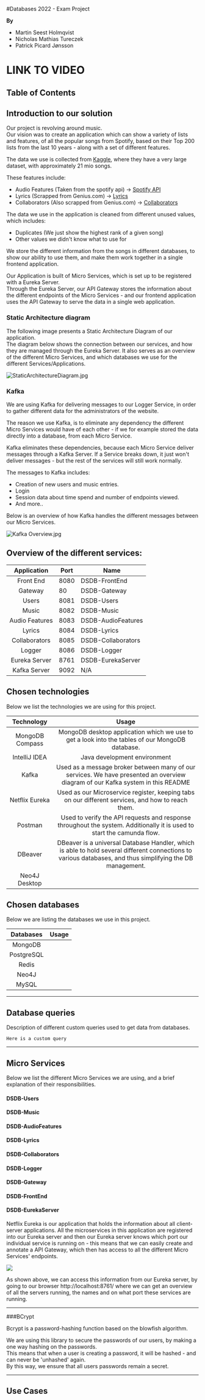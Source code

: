 #Databases 2022 - Exam Project

**By**
* Martin Seest Holmqvist
* Nicholas Mathias Tureczek
* Patrick Picard Jønsson

# LINK TO VIDEO

## Table of Contents

## Introduction to our solution

Our project is revolving around music.\
Our vision was to create an application which can show a variety of lists and features, of all the popular songs from Spotify, based on their 
Top 200 lists from the last 10 years - along with a set of different features.

The data we use is collected from [Kaggle](https://www.kaggle.com/datasets/dhruvildave/spotify-charts), where they have a very large dataset, with approximately 21 mio songs.

These features include:
- Audio Features (Taken from the spotify api) -> [Spotify API](https://developer.spotify.com/documentation/web-api/)
- Lyrics (Scrapped from Genius.com) -> [Lyrics](https://www.genius.com)
- Collaborators (Also scrapped from Genius.com) -> [Collaborators](https://www.genius.com)

The data we use in the application is cleaned from different unused values, which includes:
- Duplicates (We just show the highest rank of a given song)
- Other values we didn't know what to use for

We store the different information from the songs in different databases, to show our ability to use them, 
and make them work together in a single frontend application.

Our Application is built of Micro Services, which is set up to be registered with a Eureka Server.\
Through the Eureka Server, our API Gateway stores the information about the different endpoints of the Micro Services - and our frontend application uses the API Gateway to serve the data in a single web application.

### Static Architecture diagram

The following image presents a Static Architecture Diagram of our application.\
The diagram below shows the connection between our services, and how they are managed through the Eureka Server.
It also serves as an overview of the different Micro Services, and which databases we use for the different Services/Applications.

![StaticArchitectureDiagram.jpg](StaticArchitectureDiagram.jpg)

### Kafka

We are using Kafka for delivering messages to our Logger Service, in order to gather different data for the
administrators of the website.

The reason we use Kafka, is to eliminate any dependency the different Micro Services would have of each other - 
if we for example stored the data directly into a database, from each Micro Service.

Kafka eliminates these dependencies, because each Micro Service deliver messages through a Kafka Server. If a Service breaks down, it just won't deliver messages - but the rest of the services will still work normally.

The messages to Kafka includes:
- Creation of new users and music entries.
- Login
- Session data about time spend and number of endpoints viewed.
- And more..

Below is an overview of how Kafka handles the different messages between our Micro Services.

![Kafka Overview.jpg](Kafka-Overview.jpg)

## Overview of the different services:

<div style="text-align: center;">

|     Application     	| Port  	| Name                 	|
|:-------------------:	|-------	|----------------------	|
| Front End            	| 8080  	| DSDB-FrontEnd 	    |
| Gateway             	| 80      	| DSDB-Gateway      	|
| Users              	| 8081    	| DSDB-Users           	|
| Music             	| 8082  	| DSDB-Music        	|
| Audio Features       	| 8083  	| DSDB-AudioFeatures  	|
| Lyrics             	| 8084  	| DSDB-Lyrics         	|
| Collaborators        	| 8085  	| DSDB-Collaborators   	|
| Logger             	| 8086  	| DSDB-Logger       	|
| Eureka Server       	| 8761  	| DSDB-EurekaServer 	|
| Kafka Server        	| 9092  	| N/A                  	|

</div>


## Chosen technologies

Below we list the technologies we are using for this project.

|    Technology   	|                                                                                                                                                                                  Usage                                                                                                                                                                                  	|
|:---------------:	|:-----------------------------------------------------------------------------------------------------------------------------------------------------------------------------------------------------------------------------------------------------------------------------------------------------------------------------------------------------------------------:	|
|  MongoDB Compass 	| MongoDB desktop application which we use to get a look into the tables of our MongoDB database.                                                                                                                                                                                                                                                                         	|
|   IntelliJ IDEA  	| Java development environment                                                                                                                                                                                                                                                                                                                                            	|
|       Kafka      	| Used as a message broker between many of our services. We have presented an overview diagram of our Kafka system in this README                                                                                                                                                                                                                                         	|
|   Netflix Eureka 	| Used as our Microservice register, keeping tabs on our different services, and how to reach them.                                                                                                                                                                                                                                                                       	|
|      Postman     	| Used to verify the API requests and response throughout the system. Additionally it is used to start the camunda flow.                                                                                                                                                                                                                                                  	|
|      DBeaver     	| DBeaver is a universal Database Handler, which is able to hold several different connections to various databases, and thus simplifying the DB management.                                                                                                                                                                                                               	|
|   Neo4J Desktop  	|                                                                                                                                                                                                                	|

## Chosen databases

Below we are listing the databases we use in this project.

|    Databases   	|                                                                                                                                                                                  Usage                                                                                                                                                                                  	|
|:-----------------:|:-----------------------------------------------------------------------------------------------------------------------------------------------------------------------------------------------------------------------------------------------------------------------------------------------------------------------------------------------------------------------:	|
|     MongoDB      	|                       |
|    PostgreSQL   	|                       |
|      Redis      	|                       |
|      Neo4J    	|                       |
|      MySQL     	|                       |

***
## Database queries

Description of different custom queries used to get data from databases.

    Here is a custom query

***
## Micro Services

Below we list the different Micro Services we are using, and a brief explanation of their responsibilities.

#### DSDB-Users

#### DSDB-Music

#### DSDB-AudioFeatures

#### DSDB-Lyrics

#### DSDB-Collaborators

#### DSDB-Logger

#### DSDB-Gateway

#### DSDB-FrontEnd

#### DSDB-EurekaServer

Netflix Eureka is our application that holds the information about all client-server applications.
All the microservices in this application are registered into our Eureka server and then our Eureka server knows which port our individual service is running on - this means that we can easily create and annotate a API Gateway, which then has access to all the different Micro Services' endpoints.

![](Eureka-Overview.png)

As shown above, we can access this information from our Eureka server, by going to our browser http://localhost:8761/ where we can get an overview of all the servers running, the names and on what port these services are running.
***
###BCrypt

Bcrypt is a password-hashing function based on the blowfish algorithm.

We are using this library to secure the passwords of our users, by making a one way hashing on the passwords.\
This means that when a user is creating a password, it will be hashed - and can never be 'unhashed' again.\
By this way, we ensure that all users passwords remain a secret.

***
## Use Cases

